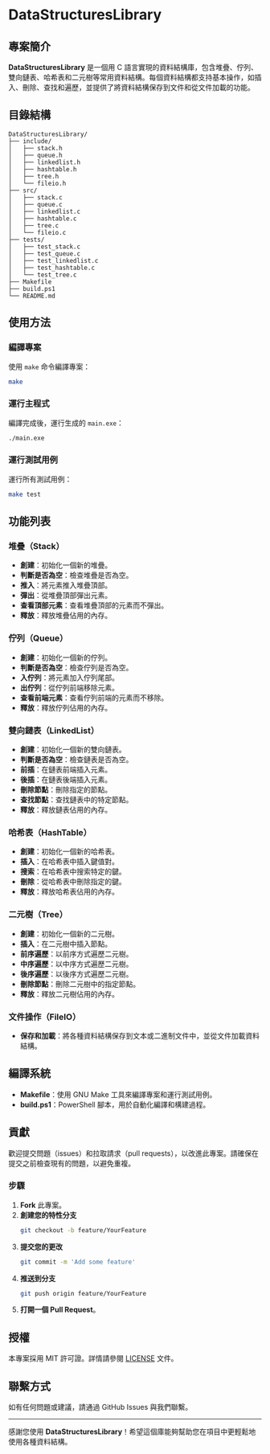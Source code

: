 # DataStructuresLibrary

## 專案簡介

**DataStructuresLibrary** 是一個用 C 語言實現的資料結構庫，包含堆疊、佇列、雙向鏈表、哈希表和二元樹等常用資料結構。每個資料結構都支持基本操作，如插入、刪除、查找和遍歷，並提供了將資料結構保存到文件和從文件加載的功能。

## 目錄結構

```plaintext
DataStructuresLibrary/
├── include/
│   ├── stack.h
│   ├── queue.h
│   ├── linkedlist.h
│   ├── hashtable.h
│   ├── tree.h
│   └── fileio.h
├── src/
│   ├── stack.c
│   ├── queue.c
│   ├── linkedlist.c
│   ├── hashtable.c
│   ├── tree.c
│   └── fileio.c
├── tests/
│   ├── test_stack.c
│   ├── test_queue.c
│   ├── test_linkedlist.c
│   ├── test_hashtable.c
│   └── test_tree.c
├── Makefile
├── build.ps1
└── README.md
```

## 使用方法

### 編譯專案

使用 `make` 命令編譯專案：

```bash
make
```

### 運行主程式

編譯完成後，運行生成的 `main.exe`：

```bash
./main.exe
```

### 運行測試用例

運行所有測試用例：

```bash
make test
```

## 功能列表

### 堆疊（Stack）

- **創建**：初始化一個新的堆疊。
- **判斷是否為空**：檢查堆疊是否為空。
- **推入**：將元素推入堆疊頂部。
- **彈出**：從堆疊頂部彈出元素。
- **查看頂部元素**：查看堆疊頂部的元素而不彈出。
- **釋放**：釋放堆疊佔用的內存。

### 佇列（Queue）

- **創建**：初始化一個新的佇列。
- **判斷是否為空**：檢查佇列是否為空。
- **入佇列**：將元素加入佇列尾部。
- **出佇列**：從佇列前端移除元素。
- **查看前端元素**：查看佇列前端的元素而不移除。
- **釋放**：釋放佇列佔用的內存。

### 雙向鏈表（LinkedList）

- **創建**：初始化一個新的雙向鏈表。
- **判斷是否為空**：檢查鏈表是否為空。
- **前插**：在鏈表前端插入元素。
- **後插**：在鏈表後端插入元素。
- **刪除節點**：刪除指定的節點。
- **查找節點**：查找鏈表中的特定節點。
- **釋放**：釋放鏈表佔用的內存。

### 哈希表（HashTable）

- **創建**：初始化一個新的哈希表。
- **插入**：在哈希表中插入鍵值對。
- **搜索**：在哈希表中搜索特定的鍵。
- **刪除**：從哈希表中刪除指定的鍵。
- **釋放**：釋放哈希表佔用的內存。

### 二元樹（Tree）

- **創建**：初始化一個新的二元樹。
- **插入**：在二元樹中插入節點。
- **前序遍歷**：以前序方式遍歷二元樹。
- **中序遍歷**：以中序方式遍歷二元樹。
- **後序遍歷**：以後序方式遍歷二元樹。
- **刪除節點**：刪除二元樹中的指定節點。
- **釋放**：釋放二元樹佔用的內存。

### 文件操作（FileIO）

- **保存和加載**：將各種資料結構保存到文本或二進制文件中，並從文件加載資料結構。

## 編譯系統

- **Makefile**：使用 GNU Make 工具來編譯專案和運行測試用例。
- **build.ps1**：PowerShell 腳本，用於自動化編譯和構建過程。

## 貢獻

歡迎提交問題（issues）和拉取請求（pull requests），以改進此專案。請確保在提交之前檢查現有的問題，以避免重複。

### 步驟

1. **Fork** 此專案。
2. **創建您的特性分支**  
   ```bash
   git checkout -b feature/YourFeature
   ```
3. **提交您的更改**  
   ```bash
   git commit -m 'Add some feature'
   ```
4. **推送到分支**  
   ```bash
   git push origin feature/YourFeature
   ```
5. **打開一個 Pull Request**。

## 授權

本專案採用 MIT 許可證。詳情請參閱 [LICENSE](LICENSE) 文件。

## 聯繫方式

如有任何問題或建議，請通過 GitHub Issues 與我們聯繫。

---

感謝您使用 **DataStructuresLibrary**！希望這個庫能夠幫助您在項目中更輕鬆地使用各種資料結構。
